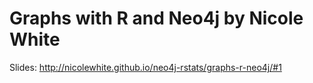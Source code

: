 Graphs with R and Neo4j by Nicole White
=================================================================================

Slides: http://nicolewhite.github.io/neo4j-rstats/graphs-r-neo4j/#1
